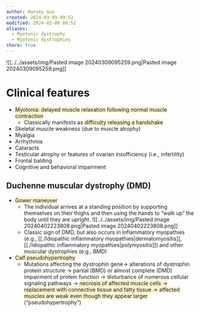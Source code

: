 ```yaml
---
author: Harvey Guo
created: 2024-03-09 09:52
modified: 2024-03-09 09:52
aliases:
  - Myotonic dystrophy
  - Myotonic dystrophies
share: true
---
```

![[../../assets/img/Pasted image 20240309095259.png|Pasted image 20240309095259.png]]
# Clinical features
- <span style="background:rgba(240, 200, 0, 0.2)">Myotonia: delayed muscle relaxation following normal muscle contraction</span>
	- Classically manifests as <span style="background:rgba(240, 200, 0, 0.2)">difficulty releasing a handshake</span>
- Skeletal muscle weakness (due to muscle atrophy)
- Myalgia
- Arrhythmia 
- Cataracts
- Testicular atrophy or features of ovarian insufficiency (i.e., infertility)
- Frontal balding
- Cognitive and behavioral impairment
## Duchenne muscular dystrophy (DMD)
- <span style="background:rgba(240, 200, 0, 0.2)">Gower maneuver</span>
	- The individual arrives at a standing position by supporting themselves on their thighs and then using the hands to “walk up” the body until they are upright. ![[../../assets/img/Pasted image 20240402223808.png|Pasted image 20240402223808.png]]
	- Classic sign of DMD, but also occurs in inflammatory myopathies (e.g., [[./Idiopathic inflammatory myopathies|dermatomyositis]], [[./Idiopathic inflammatory myopathies|polymyositis]]) and other muscular dystrophies (e.g., BMD)
- <span style="background:rgba(240, 200, 0, 0.2)">Calf pseudohypertrophy</span>
	- Mutations affecting the dystrophin gene→ alterations of dystrophin protein structure → partial (BMD) or almost complete (DMD) impairment of protein function → disturbance of numerous cellular signaling pathways → <span style="background:rgba(240, 200, 0, 0.2)">necrosis of affected muscle cells → replacement with connective tissue and fatty tissue → affected muscles are weak even though they appear larger</span> (“pseudohypertrophy”)